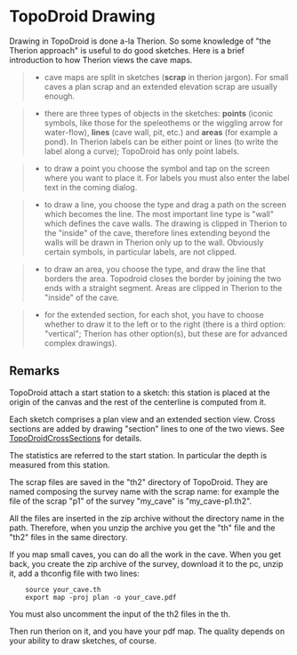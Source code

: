 # TopoDroid Drawing #

Drawing in TopoDroid is done a-la Therion.
So some knowledge of "the Therion approach" is useful to
do good sketches. Here is a brief introduction to how Therion
views the cave maps.

> - cave maps  are split in sketches (**scrap** in therion jargon). For small caves a plan scrap and an extended elevation scrap are usually enough.

> - there are three types of objects in the sketches: **points** (iconic symbols, like those for the speleothems or the wiggling arrow for water-flow), **lines** (cave wall, pit, etc.) and **areas** (for example a pond). In Therion labels can be either point or lines (to write the label along a curve); TopoDroid has only point labels.

> - to draw a point you choose the symbol and tap on the screen where you want to place it. For labels you must also enter the label text in the coming dialog.

> - to draw a line, you choose the type and drag a path on the screen which becomes the line. The most important line type is "wall" which defines the cave walls. The drawing is clipped in Therion to the "inside" of the cave, therefore lines extending beyond the walls will be drawn in Therion only up to the wall. Obviously certain symbols, in particular labels, are not clipped.

> - to draw an area, you choose the type, and draw the line that borders the area. Topodroid closes the border by joining the two ends with a straight segment. Areas are clipped in Therion to the "inside" of the cave.

> - for the extended section, for each shot, you have to choose whether to draw it to the left or to the right (there is a third option: "vertical"; Therion has other option(s), but these are for advanced complex drawings).


## Remarks ##

TopoDroid attach a start station to a sketch: this station is placed at the origin of the canvas and the rest of the centerline is computed from it.

Each sketch comprises a plan view and an extended section view.
Cross sections are added by drawing "section" lines to one of the two views.
See [TopoDroidCrossSections](TopoDroidCrossSections.md) for details.

The statistics are referred to the start station. In particular the depth is measured from this station.

The scrap files are saved in the "th2" directory of TopoDroid.
They are named composing the survey name with the scrap name: for example
the file of the scrap "p1" of the survey "my\_cave" is "my\_cave-p1.th2".

All the files are inserted in the zip archive without the directory name
in the path. Therefore, when you unzip the archive you get the "th" file
and the "th2" files in the same directory.

If you map small caves, you can do all the work in the cave.
When you get back, you create the zip archive of the survey, download it to the pc, unzip it, add a thconfig file with two lines:
```
    source your_cave.th
    export map -proj plan -o your_cave.pdf
```
You must also uncomment the input of the th2 files in the th.

Then run therion on it, and you have your pdf map.
The quality depends on your ability to draw sketches, of course.